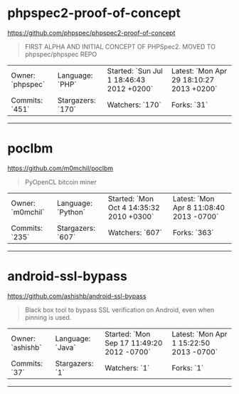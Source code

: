 # phpspec2-proof-of-concept

https://github.com/phpspec/phpspec2-proof-of-concept
<blockquote>
FIRST ALPHA AND INITIAL CONCEPT OF PHPSpec2. MOVED TO phpspec/phpspec REPO
</blockquote>

<table>
<tr><td>Owner: `phpspec`</td>
    <td>Language: `PHP`</td>
    <td>Started: `Sun Jul 1 18:46:43 2012 +0200`</td>
    <td>Latest: `Mon Apr 29 18:10:27 2013 +0200`</td></tr>
<tr><td>Commits: `451`</td>
    <td>Stargazers: `170`</td>
    <td>Watchers: `170`</td>
    <td>Forks: `31`</td></tr>
</table>

---

# poclbm

https://github.com/m0mchil/poclbm
<blockquote>
PyOpenCL bitcoin miner
</blockquote>

<table>
<tr><td>Owner: `m0mchil`</td>
    <td>Language: `Python`</td>
    <td>Started: `Mon Oct 4 14:35:32 2010 +0300`</td>
    <td>Latest: `Mon Apr 8 11:08:40 2013 -0700`</td></tr>
<tr><td>Commits: `235`</td>
    <td>Stargazers: `607`</td>
    <td>Watchers: `607`</td>
    <td>Forks: `363`</td></tr>
</table>

---

# android-ssl-bypass

https://github.com/ashishb/android-ssl-bypass
<blockquote>
Black box tool to bypass SSL verification on Android, even when pinning is used.
</blockquote>

<table>
<tr><td>Owner: `ashishb`</td>
    <td>Language: `Java`</td>
    <td>Started: `Mon Sep 17 11:49:20 2012 -0700`</td>
    <td>Latest: `Mon Apr 1 15:22:50 2013 -0700`</td></tr>
<tr><td>Commits: `37`</td>
    <td>Stargazers: `1`</td>
    <td>Watchers: `1`</td>
    <td>Forks: `1`</td></tr>
</table>

---

